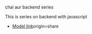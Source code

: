 chai aur backend series

This is series on backend with javascript
- [Model link](https.//app.eraser.io/workspace/YtPqZ1VogxGy1jzIDkzj?)origin=share